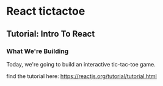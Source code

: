 # React tictactoe
## Tutorial: Intro To React

### What We're Building

Today, we're going to build an interactive tic-tac-toe game.

find the tutorial here: https://reactjs.org/tutorial/tutorial.html
